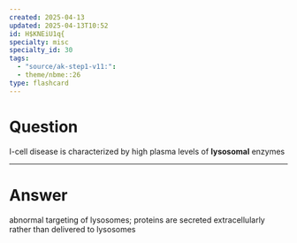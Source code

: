 ```yaml
---
created: 2025-04-13
updated: 2025-04-13T10:52
id: H$KNEiU1q{
specialty: misc
specialty_id: 30
tags:
  - "source/ak-step1-v11:": 
  - theme/nbme::26
type: flashcard
---
```


# Question
I-cell disease is characterized by high plasma levels of **lysosomal** enzymes

---

# Answer
abnormal targeting of lysosomes; proteins are secreted extracellularly rather than delivered to lysosomes